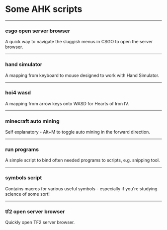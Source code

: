# Some AHK scripts
-------------
  
### csgo open server browser
A quick way to navigate the sluggish menus in CSGO to open the server browser.

-------------

### hand simulator
A mapping from keyboard to mouse designed to work with Hand Simulator.

-------------
### hoi4 wasd
A mapping from arrow keys onto WASD for Hearts of Iron IV.

-------------

### minecraft auto mining
Self explanatory - Alt+M to toggle auto mining in the forward direction.

-------------

### run programs
A simple script to bind often needed programs to scripts, e.g. snipping tool.

-------------

### symbols script
Contains macros for various useful symbols - especially if you're studying science of some sort!

-------------

### tf2 open server browser
Quickly open TF2 server browser.
